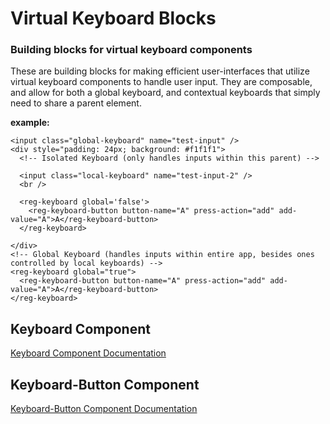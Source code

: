 # Virtual Keyboard Blocks
### Building blocks for virtual keyboard components

These are building blocks for making efficient user-interfaces that utilize virtual keyboard components to handle user input. They are composable, and allow for both a global keyboard, and contextual keyboards that simply need to share a parent element.

**example:**
```
<input class="global-keyboard" name="test-input" />
<div style="padding: 24px; background: #f1f1f1">
  <!-- Isolated Keyboard (only handles inputs within this parent) -->

  <input class="local-keyboard" name="test-input-2" />
  <br />

  <reg-keyboard global='false'>
    <reg-keyboard-button button-name="A" press-action="add" add-value="A">A</reg-keyboard-button>
  </reg-keyboard>

</div>
<!-- Global Keyboard (handles inputs within entire app, besides ones controlled by local keyboards) -->
<reg-keyboard global="true">
  <reg-keyboard-button button-name="A" press-action="add" add-value="A">A</reg-keyboard-button>
</reg-keyboard>
```

## Keyboard Component
[Keyboard Component Documentation](./tree/master/src/components/keyboard)

## Keyboard-Button Component
[Keyboard-Button Component Documentation](./tree/master/src/components/keyboard-button)